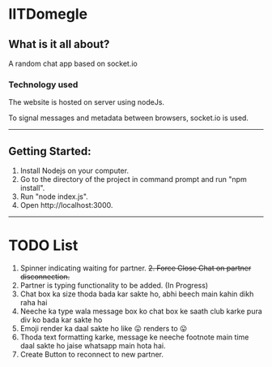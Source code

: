 # IITDomegle

## What is it all about?
A random chat app based on socket.io

### Technology used
The website is hosted on server using nodeJs.

To signal messages and metadata between browsers, socket.io is used.


-----------------------------------------------------------------------------------------

## Getting Started:
1. Install Nodejs on your computer.
2. Go to the directory of the project in command prompt and run "npm install".
3. Run "node index.js".
4. Open http://localhost:3000.

-----------------------------------------------------------------------------------------

# TODO List
1. Spinner indicating waiting for partner.
~~2. Force Close Chat on partner disconnection.~~
3. Partner is typing functionality to be added. (In Progress)
4. Chat box ka size thoda bada kar sakte ho, abhi beech main kahin dikh raha hai
5. Neeche ka type wala message box ko chat box ke saath club karke pura div ko bada kar sakte ho
6. Emoji render ka daal sakte ho like :stuck_out_tongue: renders to :stuck_out_tongue:
7. Thoda text formatting karke, message ke neeche footnote main time daal sakte ho jaise whatsapp main hota hai.
8. Create Button to reconnect to new partner.
